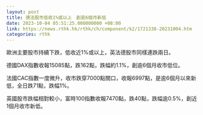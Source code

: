 ```yaml
---
layout: post
title: 德法股市低收1%或以上　創逾6個月新低
date: 2023-10-04 05:51:25.000000000 +08:00
link: https://news.rthk.hk/rthk/ch/component/k2/1721338-20231004.htm
categories: rthk
---
```


歐洲主要股市持續下跌，低收近1%或以上，英法德股市同樣連跌兩日。

德國DAX指數收報15085點，跌162點，跌幅約1.1%，創逾6個月收市低位。

法國CAC指數一度微升，收市跌穿7000點關口，收報6997點，是逾6個月以來新低，全日跌71點，跌幅1%。

英國股市跌幅相對較小，富時100指數收報7470點，跌40點，跌幅逾0.5%，創近1個月收市新低。
